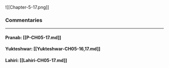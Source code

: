 ![[Chapter-5-17.png]]

### Commentaries

---

#### Pranab: [[P-CH05-17.md]]

#### Yukteshwar: [[Yukteshwar-CH05-16,17.md]]

#### Lahiri: [[Lahiri-CH05-17.md]]
